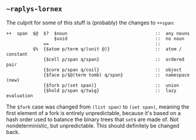 ## `~raplys-lornex`
The culprit for some of this stuff is (probably) the changes to `++span`:

```
++  span  $@  $?  $noun                                 ::  any nouns
                  $void                                 ::  no noun
              ==                                        ::
          $%  {$atom p/term q/(unit @)}                 ::  atom / constant
              {$cell p/span q/span}                     ::  ordered pair
              {$core p/span q/coil}                     ::  object
              {$face p/$@(term tomb) q/span}            ::  namespace (new)
              {$fork p/(set span)}                      ::  union
              {$hold p/span q/twig}                     ::  lazy evaluation
```

The `$fork` case was changed from `(list span)` to `(set span)`, meaning the first element of a fork is entirely unpredictable, because it's based on a hash order used to balance the binary trees that `set`s are made of. Not nondeterministic, but unpredictable. This should definitely be changed back.